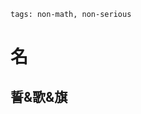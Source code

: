 ```
tags: non-math, non-serious
```

# 名

<!--
About Korea:
日本国：北朝鲜，韩国（So there's a 南朝鲜）
中国：朝鲜（So there's a 北韩），韩国（南韩）
한국：대한민국，조선민주주의인민공화국

Maybe China should do something which is totally opposed by Japan, but actually China(government from M and the people) somehow looks the Japan's viewpoints very high/highest probably because China is westernized.
-->


## 誓&歌&旗

<!--
나는 자랑스러운 태극기 앞에 자유롭고 정의로운 대한민국의 무궁한 영광을 위하여 충성을 다할 것을 굳게 다짐합니다.
君が代は
千代に八千代に
細石の
巌となりて
苔の生すまで

China should give up places like ROC(Taiwan), so on. It's impossible to compete with.
-->

<!--
世祖在位時代、日本は対馬を仲介として、頻繁に朝鮮に遣使を送り、大蔵経の進呈を求めました。世祖は天順3年(1459年)、これに応じて、僉知中枢院事宋処倹を通信使として、大蔵経と国書、贈り物を日本に送りました。翌年世祖はやはり日本の使臣に『大蔵経』を贈り、また日本の使臣宝桂等二人に彩花の席三枚、油紙の席一枚、豹の皮一枚を賜りました。
天順3年(1459年)正月、琉球の使者である道安が朝鮮からの贈り物を対馬に奪われたことを知らせ、世祖は対馬に確認を命じ、もしそれがあれば討伐の兵を出すよう命じました。八月、対馬島主成職の人を派遣して献大刀の三宗桭、誣告だと説明した。世祖も追及せず、慶尚道米100石を贈りました。
琉球国からも朝鮮に遣使が来たり、贈物をしたり、漂民を返したりしたことが十五回もありました。世祖は琉球に対して非常に寛大で、『大蔵経』だけでなく、「厚往薄来」の原則に基づいて多くの品物を贈っています。例えば成化3年(1467年)、世祖は琉球の使臣に木綿1万匹、綿絹5千匹を与えました。世祖の琉球使臣への厚遇は日本にも知られるようになり、後に琉球使臣と偽って朝鮮に返品を求める日本人も少なくありませんでした(いわゆる「偽使」問題)。
-->

<!--
ハワイ,沖縄,フィリピンはアメリカです
樺太はロシア領です
極東共和国はロシアに属します

地形的に異常です
-->